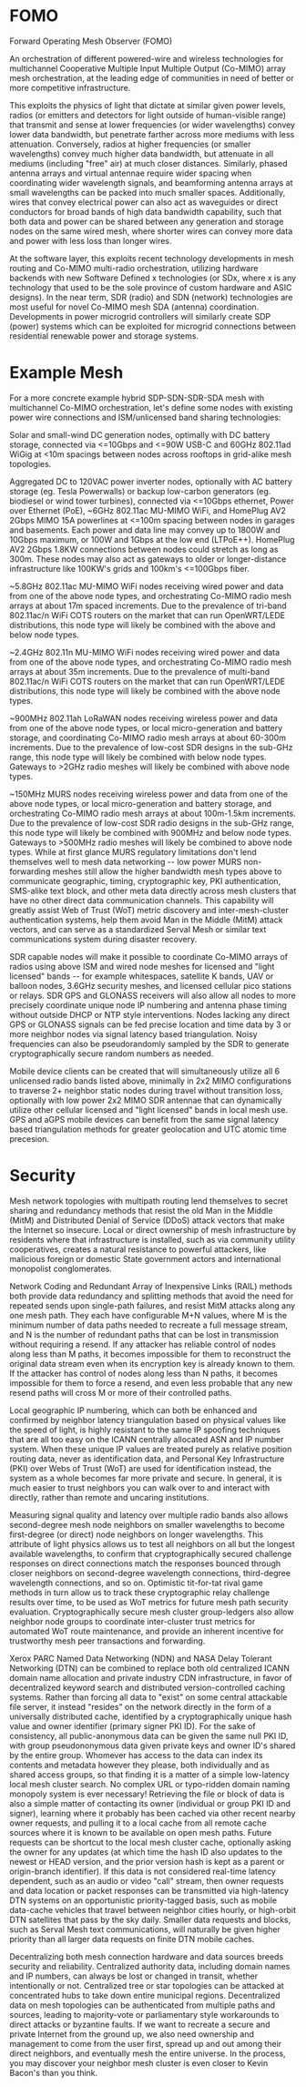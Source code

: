 # FOMO
Forward Operating Mesh Observer (FOMO)

An orchestration of different powered-wire and wireless technologies for multichannel Cooperative Multiple Input Multiple Output (Co-MIMO) array mesh orchestration, at the leading edge of communities in need of better or more competitive infrastructure. 

This exploits the physics of light that dictate at similar given power levels, radios (or emitters and detectors for light outside of human-visible range) that transmit and sense at lower frequencies (or wider wavelengths) convey lower data bandwidth, but penetrate farther across more mediums with less attenuation. Conversely, radios at higher frequencies (or smaller wavelengths) convey much higher data bandwidth, but attenuate in all mediums (including "free" air) at much closer distances. Similarly, phased antenna arrays and virtual antennae require wider spacing when coordinating wider wavelength signals, and beamforming antenna arrays at small wavelengths can be packed into much smaller spaces. Additionally, wires that convey electrical power can also act as waveguides or direct conductors for broad bands of high data bandwidth capability, such that both data and power can be shared between any generation and storage nodes on the same wired mesh, where shorter wires can convey more data and power with less loss than longer wires.

At the software layer, this exploits recent technology developments in mesh routing and Co-MIMO multi-radio orchestration, utilizing hardware backends with new Software Defined x technologies (or SDx, where x is any technology that used to be the sole province of custom hardware and ASIC designs). In the near term, SDR (radio) and SDN (network) technologies are most useful for novel Co-MIMO mesh SDA (antenna) coordination. Developments in power microgrid controllers will similarly create SDP (power) systems which can be exploited for microgrid connections between residential renewable power and storage systems.

# Example Mesh
For a more concrete example hybrid SDP-SDN-SDR-SDA mesh with multichannel Co-MIMO orchestration, let's define some nodes with existing power wire connections and ISM/unlicensed band sharing technologies:

Solar and small-wind DC generation nodes, optimally with DC battery storage, connected via <=10Gbps and <=90W USB-C and 60GHz 802.11ad WiGig at <10m spacings between nodes across rooftops in grid-alike mesh topologies.

Aggregated DC to 120VAC power inverter nodes, optionally with AC battery storage (eg. Tesla Powerwalls) or backup low-carbon generators (eg. biodiesel or wind tower turbines), connected via <=10Gbps ethernet, Power over Ethernet (PoE), ~6GHz 802.11ac MU-MIMO WiFi, and HomePlug AV2 2Gbps MIMO 15A powerlines at <=100m spacing between nodes in garages and basements. Each power and data line may convey up to 1800W and 10Gbps maximum, or 100W and 1Gbps at the low end (LTPoE++). HomePlug AV2 2Gbps 1.8KW connections between nodes could stretch as long as 300m. These nodes may also act as gateways to older or longer-distance infrastructure like 100KW's grids and 100km's <=100Gbps fiber.

~5.8GHz 802.11ac MU-MIMO WiFi nodes receiving wired power and data from one of the above node types, and orchestrating Co-MIMO radio mesh arrays at about 17m spaced increments. Due to the prevalence of tri-band 802.11ac/n WiFi COTS routers on the market that can run OpenWRT/LEDE distributions, this node type will likely be combined with the above and below node types.

~2.4GHz 802.11n MU-MIMO WiFi nodes receiving wired power and data from one of the above node types, and orchestrating Co-MIMO radio mesh arrays at about 35m increments. Due to the prevalence of multi-band 802.11ac/n WiFi COTS routers on the market that can run OpenWRT/LEDE distributions, this node type will likely be combined with the above node types.

~900MHz 802.11ah LoRaWAN nodes receiving wireless power and data from one of the above node types, or local micro-generation and battery storage, and coordinating Co-MIMO radio mesh arrays at about 60-300m increments. Due to the prevalence of low-cost SDR designs in the sub-GHz range, this node type will likely be combined with below node types. Gateways to >2GHz radio meshes will likely be combined with above node types.

~150MHz MURS nodes receiving wireless power and data from one of the above node types, or local micro-generation and battery storage, and orchestrating Co-MIMO radio mesh arrays at about 100m-1.5km increments. Due to the prevalence of low-cost SDR radio designs in the sub-GHz range, this node type will likely be combined with 900MHz and below node types. Gateways to >500MHz radio meshes will likely be combined to above node types. While at first glance MURS regulatory limitations don't lend themselves well to mesh data networking -- low power MURS non-forwarding meshes still allow the higher bandwidth mesh types above to communicate geographic, timing, cryptographic key, PKI authentication, SMS-alike text block, and other meta data directly across mesh clusters that have no other direct data communication channels. This capability will greatly assist Web of Trust (WoT) metric discovery and inter-mesh-cluster authentication systems, help them avoid Man in the Middle (MitM) attack vectors, and can serve as a standardized Serval Mesh or similar text communications system during disaster recovery.

SDR capable nodes will make it possible to coordinate Co-MIMO arrays of radios using above ISM and wired node meshes for licensed and "light licensed" bands -- for example whitespaces, satellite K bands, UAV or balloon nodes, 3.6GHz security meshes, and licensed cellular pico stations or relays. SDR GPS and GLONASS receivers will also allow all nodes to more precisely coordinate unique node IP numbering and antenna phase timing without outside DHCP or NTP style interventions. Nodes lacking any direct GPS or GLONASS signals can be fed precise location and time data by 3 or more neighbor nodes via signal latency based triangulation. Noisy frequencies can also be pseudorandomly sampled by the SDR to generate cryptographically secure random numbers as needed.

Mobile device clients can be created that will simultaneously utilize all 6 unlicensed radio bands listed above, minimally in 2x2 MIMO configurations to traverse 2+ neighbor static nodes during travel without transition loss, optionally with low power 2x2 MIMO SDR antennae that can dynamically utilize other cellular licensed and "light licensed" bands in local mesh use. GPS and aGPS mobile devices can benefit from the same signal latency based triangulation methods for greater geolocation and UTC atomic time precesion. 


# Security

Mesh network topologies with multipath routing lend themselves to secret sharing and redundancy methods that resist the old Man in the Middle (MitM) and Distributed Denial of Service (DDoS) attack vectors that make the Internet so insecure. Local or direct ownership of mesh infrastructure by residents where that infrastructure is installed, such as via community utility cooperatives, creates a natural resistance to powerful attackers, like malicious foreign or domestic State government actors and international monopolist conglomerates. 

Network Coding and Redundant Array of Inexpensive Links (RAIL) methods both provide data redundancy and splitting methods that avoid the need for repeated sends upon single-path failures, and resist MitM attacks along any one mesh path. They each have configurable M+N values, where M is the minimum number of data paths needed to recreate a full message stream, and N is the number of redundant paths that can be lost in transmission without requiring a resend. If any attacker has reliable control of nodes along less than M paths, it becomes impossible for them to reconstruct the original data stream even when its encryption key is already known to them. If the attacker has control of nodes along less than N paths, it becomes impossible for them to force a resend, and even less probable that any new resend paths will cross M or more of their controlled paths.

Local geographic IP numbering, which can both be enhanced and confirmed by neighbor latency triangulation based on physical values like the speed of light, is highly resistant to the same IP spoofing techniques that are all too easy on the ICANN centrally allocated ASN and IP number system. When these unique IP values are treated purely as relative position routing data, never as identification data, and Personal Key Infrastructure (PKI) over Webs of Trust (WoT) are used for identification instead, the system as a whole becomes far more private and secure. In general, it is much easier to trust neighbors you can walk over to and interact with directly, rather than remote and uncaring institutions.

Measuring signal quality and latency over multiple radio bands also allows second-degree mesh node neighbors on smaller wavelengths to become first-degree (or direct) node neighbors on longer wavelengths. This attribute of light physics allows us to test all neighbors on all but the longest available wavelengths, to confirm that cryptographically secured challenge responses on direct connections match the responses bounced through closer neighbors on second-degree wavelength connections, third-degree wavelength connections, and so on. Optimistic tit-for-tat rival game methods in turn allow us to track these cryptographic relay challenge results over time, to be used as WoT metrics for future mesh path security evaluation. Cryptographically secure mesh cluster group-ledgers also allow neighbor node groups to coordinate inter-cluster trust metrics for automated WoT route maintenance, and provide an inherent incentive for trustworthy mesh peer transactions and forwarding.

Xerox PARC Named Data Networking (NDN) and NASA Delay Tolerant Networking (DTN) can be combined to replace both old centralized ICANN domain name allocation and private industry CDN infrastructure, in favor of decentralized keyword search and distributed version-controlled caching systems. Rather than forcing all data to "exist" on some central attackable file server, it instead "resides" on the network directly in the form of a universally distributed cache, identified by a cryptographically unique hash value and owner identifier (primary signer PKI ID). For the sake of consistency, all public-anonymous data can be given the same null PKI ID, with group pseudononymous data given private keys and owner ID's shared by the entire group. Whomever has access to the data can index its contents and metadata however they please, both individually and as shared access groups, so that finding it is a matter of a simple low-latency local mesh cluster search. No complex URL or typo-ridden domain naming monopoly system is ever necessary! Retrieving the file or block of data is also a simple matter of contacting its owner (individual or group PKI ID and signer), learning where it probably has been cached via other recent nearby owner requests, and pulling it to a local cache from all remote cache sources where it is known to be available on open mesh paths. Future requests can be shortcut to the local mesh cluster cache, optionally asking the owner for any updates (at which time the hash ID also updates to the newest or HEAD version, and the prior version hash is kept as a parent or origin-branch identifier). If this data is not considered real-time latency dependent, such as an audio or video "call" stream, then owner requests and data location or packet responses can be transmitted via high-latency DTN systems on an opportunistic priority-tagged basis, such as mobile data-cache vehicles that travel between neighbor cities hourly, or high-orbit DTN satellites that pass by the sky daily. Smaller data requests and blocks, such as Serval Mesh text communications, will naturally be given higher priority than all larger data requests on finite DTN mobile caches.

Decentralizing both mesh connection hardware and data sources breeds security and reliability. Centralized authority data, including domain names and IP numbers, can always be lost or changed in transit, whether intentionally or not. Centralized tree or star topologies can be attacked at concentrated hubs to take down entire municipal regions. Decentralized data on mesh topologies can be authenticated from multiple paths and sources, leading to majority-vote or parliamentary style workarounds to direct attacks or byzantine faults. If we want to recreate a secure and private Internet from the ground up, we also need ownership and management to come from the user first, spread up and out among their direct neighbors, and eventually mesh the entire universe. In the process, you may discover your neighbor mesh cluster is even closer to Kevin Bacon's than you think.
